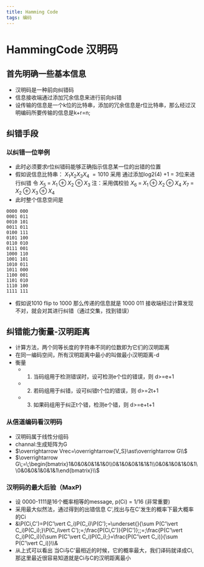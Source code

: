 ```yaml
---
title: Hamming Code
tags: 编码
---
```

# HammingCode 汉明码
## 首先明确一些基本信息
* 汉明码是一种前向纠错码
* 信息接收端通过添加冗余信息来进行前向纠错
* 设传输的信息是一个k位的比特串，添加的冗余信息是r位比特串，那么经过汉明编码所要传输的信息是k+r=n;
## 纠错手段
### 以纠错一位举例
* 此时必须要求r位纠错码能够正确指示信息某一位的出错的位置
* 假如说信息比特串：
        $X_1X_2X_3X_4\;=1010$
  采用 通过添加log2(4) +1 = 3位来进行纠错
  令 $X_5\;=\;X_1\oplus X_2\oplus X_3$  注：采用偶校验
  $X_6\;=\;X_1\oplus X_2\oplus X_4$ 
  $X_7\;=\;X_2\oplus X_3\oplus X_4$    
* 此时整个信息空间是
```
0000 000
0001 011
0010 101
0011 011
0100 111
0101 100
0110 010
0111 001
1000 110
1001 101
1010 011
1011 000
1100 001
1101 010
1110 100
1111 111
```
* 假如说1010 flip to 1000 那么传递的信息就是 1000 011 接收端经过计算发现不对，就会对其进行纠错（通过交集，找到错误）
## 纠错能力衡量-汉明距离
* 计算方法，两个同等长度的字符串不同的位数即为它们的汉明距离
* 在同一编码空间，所有汉明距离中最小的叫做最小汉明距离-d
* 衡量
  * 1.  当码组用于检测错误时，设可检测e个位的错误，则 d>=e+1 
  * 2.  若码组用于纠错，设可纠错t个位的错误，则 d>=2t+1
  * 3.  如果码组用于纠正t个错，检测e个错，则 d>=e+t+1

### 从信道编码看汉明码
* 汉明码属于线性分组码
* channal:生成矩阵为G
 * $\overrightarrow Vrec=\overrightarrow{V_S}\ast\overrightarrow G\\$
 * $\overrightarrow G\;=\;\begin{bmatrix}1&0&0&0&1&1&0\\0&1&0&0&1&1&1\\0&0&1&0&1&0&1\\0&0&0&1&0&1&1\end{bmatrix}\\$

### 汉明码的最大后验（MaxP)
* 设 0000-1111是16个概率相等的message, p(Ci) = 1/16 (非常重要)
* 采用最大似然法，通过得到的出错信息 C',找出与在C'发生的概率下最大概率的Ci
* &\\P(Ci,C')=P(C'\vert C_i)P(C_i)\\P(C')\;=\underset{}{\sum P(C'\vert C_i)P(C_i)\;}\\P(C_i\vert C')\;=\;\frac{P(Ci,C')}{P(C')}\;\;=\;\frac{P(C'\vert C_i)P(C_i)}{\sum P(C'\vert C_i)P(C_i)\;}=\frac{P(C'\vert C_i)}{\sum P(C'\vert C_i)}\\\\&
* 从上式可以看出 当Ci与C'最相近的时候，它的概率最大，我们译码就译成Ci,那这里最近很容易知道就是Ci与C的汉明距离最小



 


